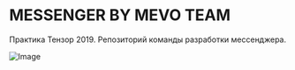 # MESSENGER BY MEVO TEAM
Практика Тензор 2019. Репозиторий команды разработки мессенджера.

![Image](https://i.imgur.com/ELrVdYG.png)


